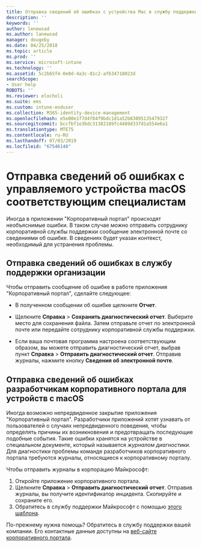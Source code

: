 ```yaml
---
title: Отправка сведений об ошибках с устройства Mac в службу поддержки вашей организации | Документы Майкрософт
description: ''
keywords: ''
author: lenewsad
ms.author: lanewsad
manager: dougeby
ms.date: 04/25/2018
ms.topic: article
ms.prod: ''
ms.service: microsoft-intune
ms.technology: ''
ms.assetid: 5c2b65f4-0e0d-4a3c-81c2-af634718023d
searchScope:
- User help
ROBOTS: ''
ms.reviewer: elocholi
ms.suite: ems
ms.custom: intune-enduser
ms.collection: M365-identity-device-management
ms.openlocfilehash: e5e00e1f7d4f84f9bdc1d1a52b83095135479327
ms.sourcegitcommit: bccfbf1e3bdc31382189fc4489d337d1a554e6a1
ms.translationtype: MTE75
ms.contentlocale: ru-RU
ms.lasthandoff: 07/03/2019
ms.locfileid: "67546148"
---
```

# <a name="submit-errors-to-the-right-people-for-your-managed-macos-device"></a>Отправка сведений об ошибках с управляемого устройства macOS соответствующим специалистам

Иногда в приложении "Корпоративный портал" происходят необъяснимые ошибки. В таком случае можно отправить сотруднику корпоративной службы поддержки сообщение электронной почте со сведениями об ошибке. В сведениях будет указан контекст, необходимый для устранения проблемы.

## <a name="send-errors-to-your-company-support"></a>Отправка сведений об ошибках в службу поддержки организации

Чтобы отправить сообщение об ошибке в работе приложения "Корпоративный портал", сделайте следующее:

- В полученном сообщении об ошибке щелкните **Отчет**.

- Щелкните **Справка** > **Сохранить диагностический отчет**. Выберите место для сохранения файла. Затем отправьте отчет по электронной почте или передайте сотруднику корпоративной службы поддержки.

- Если ваша почтовая программа настроена соответствующим образом, вы можете отправить диагностический отчет, выбрав пункт **Справка** > **Отправить диагностический отчет**. Отправив журналы, нажмите кнопку **Сведения об электронной почте**.

## <a name="send-errors-to-the-company-portal-developers-for-macos-devices"></a>Отправка сведений об ошибках разработчикам корпоративного портала для устройств с macOS

Иногда возможно непредвиденное закрытие приложения "Корпоративный портал". Разработчики приложений хотят узнавать от пользователей о случаях непредвиденного поведения, чтобы определять причины их возникновения и предотвращать последующие подобные события. Такие ошибки хранятся на устройстве в специальном документе, который называется _журналом диагностики_. Для диагностики проблемы команде разработчиков корпоративного портала требуются журналы, относящиеся к корпоративному порталу.

Чтобы отправить журналы в корпорацию Майкрософт:

1. Откройте приложение корпоративного портала.
2. Щелкните **Справка** > **Отправить диагностический отчет**.  Отправив журналы, вы получите идентификатор инцидента. Скопируйте и сохраните его.
3. Обратитесь в службу поддержки Майкрософт с помощью <a href="mailto:IntuneCPiOSfeedback@microsoft.com?subject=My Company Portal App Closed Unexpectedly&body=Paste your incident ID and describe the incident here.">этого шаблона</a>.

По-прежнему нужна помощь? Обратитесь в службу поддержки вашей компании. Его контактные данные доступны на [веб-сайте корпоративного портала](https://go.microsoft.com/fwlink/?linkid=2010980).
